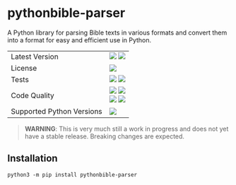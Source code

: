 # pythonbible-parser

A Python library for parsing Bible texts in various formats and convert them into a
format for easy and efficient use in Python.

<table>
    <tr>
        <td>Latest Version</td>
        <td>
            <a href="https://pypi.org/project/pythonbible-parser/"><img src="https://img.shields.io/pypi/v/pythonbible-parser?color=gold&logo=pypi&logoColor=lightgray"></a>
            <img src="https://img.shields.io/pypi/dm/pythonbible-parser?color=gold">
        </td>
    </tr>
    <tr>
        <td>License</td>
        <td><a href="https://opensource.org/licenses/MIT"><img src="https://img.shields.io/badge/license-MIT-orange.svg"></a></td>
    </tr>
    <tr>
        <td>Tests</td>
        <td>
            <img src="https://github.com/avendesora/pythonbible-parser/workflows/Test/badge.svg">
            <a href="https://www.codacy.com/gh/avendesora/pythonbible-parser/dashboard?utm_source=github.com&utm_medium=referral&utm_content=avendesora/pythonbible-parser&utm_campaign=Badge_Coverage"><img src="https://app.codacy.com/project/badge/Coverage/8f7407c1b98040e185b81c945b78de22"></a>
        </td>
    </tr>
    <tr>
        <td>Code Quality</td>
        <td>
            <img src="https://github.com/avendesora/pythonbible-parser/workflows/CodeQL/badge.svg">
            <a href="https://app.codacy.com/gh/avendesora/pythonbible-parser?utm_source=github.com&utm_medium=referral&utm_content=avendesora/pythonbible-parser&utm_campaign=Badge_Grade_Settings"><img src="https://api.codacy.com/project/badge/Grade/8f7407c1b98040e185b81c945b78de22"></a><br/>
            <a href="https://results.pre-commit.ci/latest/github/avendesora/pythonbible-parser/main"><img src="https://results.pre-commit.ci/badge/github/avendesora/pythonbible-parser/main.svg"></a>
            <a href="https://github.com/psf/black"><img src="https://img.shields.io/badge/code%20style-black-000000.svg"></a>
        </td>
    </tr>
    <tr>
        <td>Supported Python Versions</td>
        <td><a href="https://www.python.org/downloads/"><img src="https://img.shields.io/badge/python-3.8%20%7C%203.9%20%7C%203.10%20%7C%203.11%20%7C%203.12%20dev-blue?logo=python&logoColor=lightgray"></a></td>
    </tr>
</table>

> **WARNING**: This is very much still a work in progress and does not yet have a
> stable release. Breaking changes are expected.

## Installation

```shell script
python3 -m pip install pythonbible-parser
```
